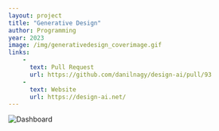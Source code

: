 ```yaml
---
layout: project
title: "Generative Design"
author: Programming
year: 2023
image: /img/generativedesign_coverimage.gif
links:
    -
      text: Pull Request
      url: https://github.com/danilnagy/design-ai/pull/93
    -
      text: Website
      url: https://design-ai.net/
---
```


![Dashboard](/img/generativedesign_coverimage.gif)